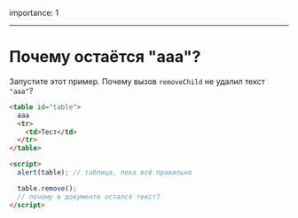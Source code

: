 importance: 1

---

# Почему остаётся "aaa"?

Запустите этот пример. Почему вызов `removeChild` не удалил текст `"aaa"`?

```html height=100 run
<table id="table">
  aaa
  <tr>
    <td>Тест</td>
  </tr>
</table>

<script>
  alert(table); // таблица, пока всё правильно

  table.remove();
  // почему в документе остался текст?
</script>
```
